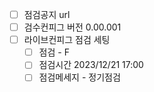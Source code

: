

- [ ] 점검공지 url
- [ ] 검수컨피그 버전 0.00.001
- [ ] 라이브컨피그 점검 세팅 
	- [ ] 점검 - F
	- [ ] 점검시간 2023/12/21 17:00
	- [ ] 점검메세지 - 정기점검